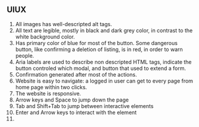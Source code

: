 ## UIUX
1. All images has well-descripted alt tags.
2. All text are legible, mostly in black and dark grey color, in contrast to the white background color.
3. Has primary color of blue for most of the button. Some dangerous button, like confirming a deletion of listing, is in red, in order to warn people.
4. Aria labels are used to describe non descripted HTML tags, indicate the button controled which modal, and button that used to extend a form.
5. Confirmation generated after most of the actions.
6. Website is easy to navigate: a logged in user can get to every page from home page within two clicks.
7. The website is responsive.
8. Arrow keys and Space to jump down the page
9. Tab and Shift+Tab to jump between interactive elements
10. Enter and Arrow keys to interact with the element
11. 